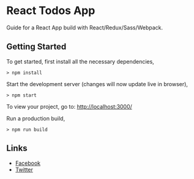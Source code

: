 # React Todos App

Guide for a React App build with React/Redux/Sass/Webpack.

## Getting Started

To get started, first install all the necessary dependencies,
```
> npm install
```

Start the development server (changes will now update live in browser),
```
> npm start
```

To view your project, go to: [http://localhost:3000/](http://localhost:3000/)

Run a production build,
```
> npm run build
```

## Links

- [Facebook](https://www.facebook.com/abraham.gnanasingh/)
- [Twitter](https://twitter.com/abu_gn)
